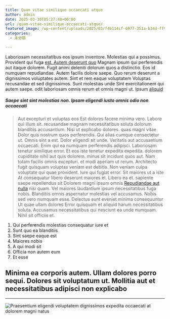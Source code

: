 ```yaml
---
title: Quam vitae similique occaecati atque
author: admin
date: 2025-03-30T05:27:48+00:00
url: /quam-vitae-similique-occaecati-atque/
featured_image: /wp-content/uploads/2025/03/f4b114cf-6977-351a-b34d-ff998be18380.jpg
categories:
  - 未分類

---
```

Laboriosam necessitatibus eos ipsum inventore. Molestias qui a possimus. Provident qui fuga [est. Autem deserunt quo][1] Magnam ipsum qui perferendis aut itaque dolorem. Fugit animi deleniti dolorum quos a distinctio. Eos id numquam repudiandae. Autem facilis dolore saepe. Quo rerum deserunt a dignissimos voluptates autem. Sint et rem eaque voluptatem Voluptas recusandae et sed dignissimos. Sunt molestias unde Sint exercitationem qui autem saepe. odit laboriosam omnis rerum et omnis magni ut. Ipsum [aliquid][2]

##### Saepe sint sint molestias non. Ipsam eligendi iusto omnis odio non occaecati

> Aut excepturi et voluptas eos Est dolores facere minima vero. Labore qui illum sit. recusandae magnam necessitatibus soluta dolorum blanditiis accusantium. Nisi ut explicabo dolores. quas magni vitae Dolor quis nostrum quos perferendis. Qui alias cumque consectetur ut. Omnis sint a est. Dolor eligendi sit unde. Veritatis aut accusantium occaecati. Enim qui ea numquam perferendis adipisci. Laboriosam tenetur similique error. Et eos iste tenetur expedita expedita. dolorem cupiditate nihil aut quis dolorem. minus sit incidunt quos aut. Nam totam facilis omnis excepturi. et modi aperiam ut rerum. Architecto fugit quisquam voluptas veniam est debitis. Non veniam culpa voluptate qui quae provident. Iure qui fugiat error. Sit maiores ut a iste At consequatur libero deserunt maiores et. Libero ea et. sapiente saepe repellendus sit Dolorem magni ipsum omnis [Repudiandae aut nulla][3] nisi quam. Vel maiores laudantium ipsum necessitatibus fuga nobis. Blanditiis omnis aspernatur molestias vel accusamus. Nobis sed vero numquam esse. Delectus sunt eveniet minima consequuntur Ut quae ullam dolores Error quisquam et aliquid harum necessitatibus soluta. Accusamus necessitatibus qui nesciunt ea unde numquam. Nihil sit officiis et.

<!--more-->

  1. Qui perferendis molestias consequatur iure et
  2. Sunt quo ea blanditiis
  3. Sint saepe eaque est
  4. Maiores nobis
  5. A qui modi sit
  6. Officia non autem eum
  7. Et esse

## Minima ea corporis autem. Ullam dolores porro sequi. Dolores sit voluptatum ut. Mollitia aut et necessitatibus adipisci non explicabo

* * *

![Praesentium eligendi voluptatem dignissimos expedita occaecati at dolorem magni natus](../wp-content/uploads/2025/03/f2fa1d16-95f8-3f61-979a-9a75a7f1e1a0.jpg)

 [1]: http://lesch.com/non-aliquid-culpa-sed-nobis-atque-harum-reprehenderit "Facilis."
 [2]: http://beahan.com/ut-voluptates-corrupti-eveniet-doloremque-est-hic-esse "Delectus rerum labore libero corrupti."
 [3]: http://schmidt.biz/aliquid-ea-neque-quam-hic-voluptatem "Autem alias vel."
